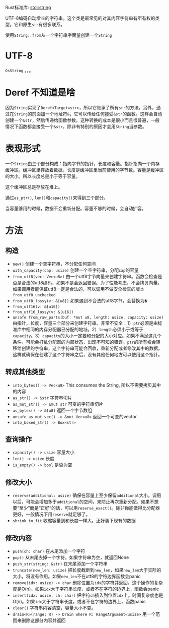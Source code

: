 Rust标准库: [std::string](https://doc.rust-lang.org/std/string/)

UTF-8编码自动增长的字符串。这个类是最常见的对其内容字符串有所有权的类型。它和原生`str`有很多联系。

使用`String::from`从一个字符串字面量创建一个`String`

# UTF-8

`OsString` 。。。

# Deref 不知道是啥

因为`String`实现了`Deref<Target=str>`，所以它继承了所有`str`的方法。另外，通过在`String`的前面加一个地址符`&`，它可以传给任何接受`&str`的函数。这样会自动创建一个`&str`，然后传递给函数参数。这种转换的成本是很小而且很普遍，一般情况下函数都会接受一个`&str`，除非有特别的原因才会用`String`当参数。

# 表现形式

一个`String`由三个部分构成：指向字节的指针，长度和容量。指针指向一个内存缓冲区。缓冲区里存放着数据。长度是缓冲区里当前使用的字节数。容量是缓冲区的大小。所以长度总是小于等于容量。

这个缓冲区总是存放在堆上。

通过`as_ptr()`, `len()`和`capacity()`来得到三个部分。

当容量够用的时候，数据不会重新分配。容量不够的时候，会自动扩容。

# 方法

## 构造

* `new()` 创建一个空字符串，不分配任何空间
* `with_capacity(cap: usize)` 创建一个空字符串，分配`cap`的容量
* `from_utf8(vec: Vec<u8>)` 由一个utf8字节向量来创建字符串。函数会检查是否是合法的utf8编码，如果不是会返回错误。为了性能考虑，不会拷贝向量。如果调用者能保证utf8一定是合法的，可以调用不做安全检查的版本`from_utf8_unchecked`
* `from_utf8_lossy(v: &[u8])` 如果遇到不合法的utf8字节，会替换为`�`
* `from_utf16(v: &[u16])`
* `from_utf16_lossy(v: &[u16])`
* `unsafe from_raw_parts(buf: *mut u8, length: usize, capacity: usize)` 由指针，长度，容量三个部分来创建字符串。非常不安全：1）`ptr`必须是由标准库中相同的内存分配器已分配的地址。2）`length`必须小于或等于`capacity`。3）`capacity`的大小一定要和分配的大小对应。如果不满足这几个条件，可能会打乱分配器的内部状态，出现不可知的错误。`ptr`的所有权会转移给创建的字符串，这个字符串可能会回收，重新分配或者修改其中的数据。这样就确保在创建了这个字符串之后，没有其他任何地方可以使用这个指针。

## 转成其他类型

* `into_bytes() -> Vec<u8>` This consumes the String, 所以不需要拷贝其中的内容
* `as_str() -> &str` 字符串切片
* `as_mut_str() -> &mut str` 可变的字符串切片
* `as_bytes() -> &[u8]` 返回一个字节数组
* `unsafe as_mut_vec() -> &mut Vec<u8>` 返回一个可变的vector
* `into_boxed_str() -> Box<str>`

## 查询操作

* `capacity() -> usize` 容量大小
* `len() -> usize` 长度
* `is_empty() -> bool` 是否为空


## 修改大小

* `reserve(additional: usize)` 确保在容量上至少保留`additional`大小。调用以后，可能会增加多于`additional`的空间，来防止再次重新分配。如果不想要“至少”而是“正好”的话，可以用`reserve_exact()`。除非你能做得比分配器更好，一般情况下用`reserve`就足够了。
* `shrink_to_fit` 收缩容量到和长度一样大。正好装下现有的数据

## 修改内容

* `push(ch: char)` 在末尾添加一个字符
* `pop()` 从末尾去掉一个字符。如果字符串为空，就返回None
* `push_str(string: &str)` 在末尾添加一个字符串
* `truncate(new_len: usize)` 把长度截断到`new_len`，如果`new_len`大于实际的大小，将没有作用。如果`new_len`不在utf8的字符边界函数会panic
* `remove(idx: usize) -> char` 删除位置为`idx`的字符并返回。这个操作的复杂度是O(n)。如果`idx`大于字符串长度，或者不在字符的边界上，函数会panic
* `insert(idx: usize, ch: char)` 把字符`ch`插入到位置`idx`上。时间复杂度也是O(n)。如果`idx`大于字符串长度，或者不在字符的边界上，函数panic
* `clear()` 字符串内容清空，容量大小不变。
* `drain<R>(range: R) -> Drain where R: RangeArgument<usize>` 用一个范围来删除这部分内容并返回






